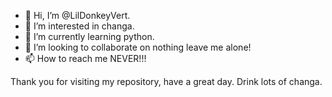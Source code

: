 - 👋 Hi, I’m @LilDonkeyVert.
- 👀 I’m interested in changa.
- 🌱 I’m currently learning python.
- 💞️ I’m looking to collaborate on nothing leave me alone!
- 📫 How to reach me NEVER!!!

Thank you for visiting my repository, have a great day. Drink lots of changa.

